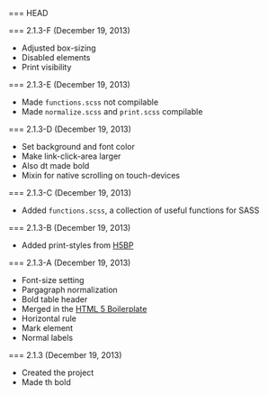=== HEAD

=== 2.1.3-F (December 19, 2013)

* Adjusted box-sizing
* Disabled elements
* Print visibility

=== 2.1.3-E (December 19, 2013)

* Made `functions.scss` not compilable
* Made `normalize.scss` and `print.scss` compilable

=== 2.1.3-D (December 19, 2013)

* Set background and font color
* Make link-click-area larger
* Also dt made bold
* Mixin for native scrolling on touch-devices

=== 2.1.3-C (December 19, 2013)

* Added `functions.scss`, a collection of useful functions for SASS

=== 2.1.3-B (December 19, 2013)

* Added print-styles from [H5BP](http://h5bp.com)

=== 2.1.3-A (December 19, 2013)

* Font-size setting
* Pargagraph normalization
* Bold table header
* Merged in the [HTML 5 Boilerplate](http://h5bp.com)
* Horizontal rule
* Mark element
* Normal labels

=== 2.1.3 (December 19, 2013)

* Created the project
* Made th bold
